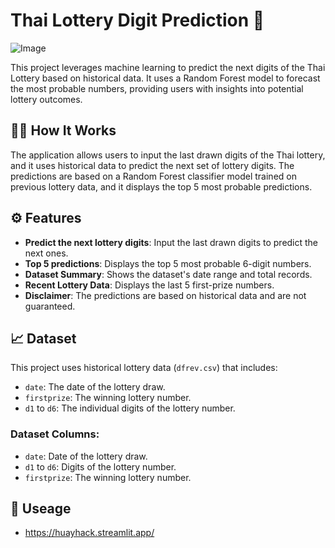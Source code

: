 # Thai Lottery Digit Prediction 🎫
![Image](https://github.com/user-attachments/assets/f254cce4-8562-4a9c-af49-78f0420b7916)

This project leverages machine learning to predict the next digits of the Thai Lottery based on historical data. It uses a Random Forest model to forecast the most probable numbers, providing users with insights into potential lottery outcomes.

## 🧑‍💻 How It Works

The application allows users to input the last drawn digits of the Thai lottery, and it uses historical data to predict the next set of lottery digits. The predictions are based on a Random Forest classifier model trained on previous lottery data, and it displays the top 5 most probable predictions.

## ⚙️ Features

- **Predict the next lottery digits**: Input the last drawn digits to predict the next ones.
- **Top 5 predictions**: Displays the top 5 most probable 6-digit numbers.
- **Dataset Summary**: Shows the dataset's date range and total records.
- **Recent Lottery Data**: Displays the last 5 first-prize numbers.
- **Disclaimer**: The predictions are based on historical data and are not guaranteed.

## 📈 Dataset

This project uses historical lottery data (`dfrev.csv`) that includes:
- `date`: The date of the lottery draw.
- `firstprize`: The winning lottery number.
- `d1` to `d6`: The individual digits of the lottery number.

### Dataset Columns:
- `date`: Date of the lottery draw.
- `d1` to `d6`: Digits of the lottery number.
- `firstprize`: The winning lottery number.

## 🚀 Useage
- https://huayhack.streamlit.app/

